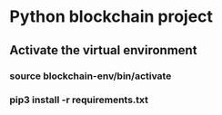 # Python blockchain project

## Activate the virtual environment 

### source blockchain-env/bin/activate 

### pip3 install -r requirements.txt
